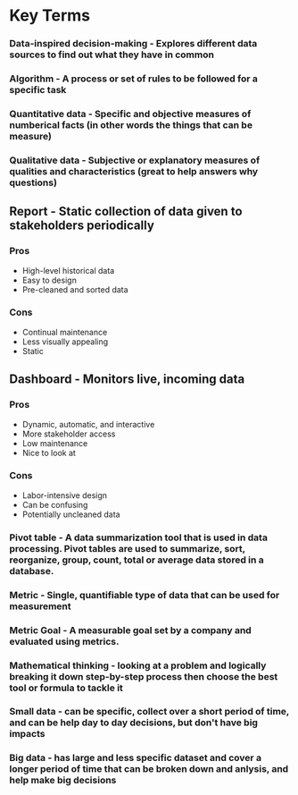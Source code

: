 # Key Terms

### Data-inspired decision-making - Explores different data sources to find out what they have in common

### Algorithm - A process or set of rules to be followed for a specific task

### Quantitative data - Specific and objective measures of numberical facts (in other words the things that can be measure)

### Qualitative data - Subjective or explanatory measures of qualities and characteristics (great to help answers why questions)

## Report - Static collection of data given to stakeholders periodically

### Pros

- High-level historical data
- Easy to design
- Pre-cleaned and sorted data

### Cons

- Continual maintenance
- Less visually appealing
- Static

## Dashboard - Monitors live, incoming data

### Pros

- Dynamic, automatic, and interactive
- More stakeholder access
- Low maintenance
- Nice to look at

### Cons

- Labor-intensive design
- Can be confusing
- Potentially uncleaned data

### Pivot table - A data summarization tool that is used in data processing. Pivot tables are used to summarize, sort, reorganize, group, count, total or average data stored in a database.

### Metric - Single, quantifiable type of data that can be used for measurement

### Metric Goal - A measurable goal set by a company and evaluated using metrics.

### Mathematical thinking - looking at a problem and logically breaking it down step-by-step process then choose the best tool or formula to tackle it

### Small data - can be specific, collect over a short period of time, and can be help day to day decisions, but don't have big impacts

### Big data - has large and less specific dataset and cover a longer period of time that can be broken down and anlysis, and help make big decisions
